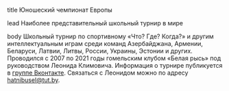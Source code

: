title
Юношеский чемпионат Европы

lead
Наиболее представительный школьный турнир в мире

body
Школьный турнир по спортивному «Что? Где? Когда?» и другим интеллектуальным играм среди команд Азербайджана, Армении, Беларуси, Латвии, Литвы, России, Украины, Эстонии и других. Проводился с 2007 по 2021 годы гомельским клубом «Белая рысь» под руководством Леонида Климовича. Информация о турнире публикуется в [группе Вконтакте](https://vk.com/uchechgk). Связаться с Леонидом можно по адресу <hatnibusel@tut.by>.
